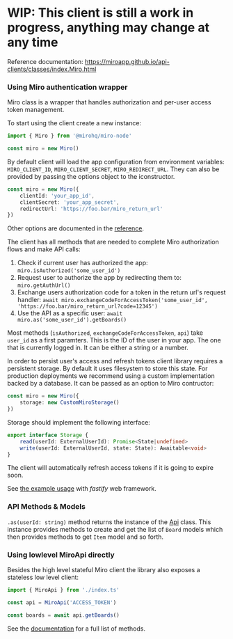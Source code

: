 # WIP: This client is still a work in progress, anything may change at any time

Reference documentation: https://miroapp.github.io/api-clients/classes/index.Miro.html

### Using Miro authentication wrapper

Miro class is a wrapper that handles authorization and per-user access token management.

To start using the client create a new instance:

```typescript
import { Miro } from '@mirohq/miro-node'

const miro = new Miro()
```

By default client will load the app configuration from environment variables: `MIRO_CLIENT_ID`, `MIRO_CLIENT_SECRET`, `MIRO_REDIRECT_URL`. They can also be provided by passing the options object to the iconstructor.

```typescript
const miro = new Miro({
    clientId: 'your_app_id',
    clientSecret: 'your_app_secret',
    redirectUrl: 'https://foo.bar/miro_return_url'
})
```

Other options are documented in the [reference](https://miroapp.github.io/api-clients/interfaces/index.Opts.html).

The client has all methods that are needed to complete Miro authorization flows and make API calls:

1) Check if current user has authorized the app: ```miro.isAuthorized('some_user_id')```
2) Request user to authorize the app by redirecting them to: ```miro.getAuthUrl()```
3) Exchange users authorization code for a token in the return url's request handler: ```await miro.exchangeCodeForAccessToken('some_user_id', 'https://foo.bar/miro_return_url?code=12345')```
4) Use the API as a specific user: `await miro.as('some_user_id').getBoards()`

Most methods (`isAuthorized`, `exchangeCodeForAccessToken`, `api`) take `user_id` as a first paramters. This is the ID of the user in your app. The one that is currently logged in. It can be either a string or a number.

In order to persist user's access and refresh tokens client library requires a persistent storage. By default it uses filesystem to store this state. For production deployments we recommend using a custom implementation backed by a database. It can be passed as an option to Miro contructor:

```typescript
const miro = new Miro({
    storage: new CustomMiroStorage()
})
```

Storage should implement the following interface:

```typescript
export interface Storage {
    read(userId: ExternalUserId): Promise<State|undefined>
    write(userId: ExternalUserId, state: State): Awaitable<void>
}
```

The client will automatically refresh access tokens if it is going to expire soon.

See [the example usage](./examples/fastify.ts) with _fastify_ web framework.

### API Methods & Models

`.as(userId: string)` method returns the instance of the [Api](https://miroapp.github.io/api-clients/classes/nested_model.Api.html) class. This instance provides methods to create and get the list of `Board` models which then provides methods to get `Item` model and so forth.

### Using lowlevel MiroApi directly

Besides the high level stateful Miro client the library also exposes a stateless low level client:

```typescript
import { MiroApi } from './index.ts'

const api = MiroApi('ACCESS_TOKEN')

const boards = await api.getBoards()
```

See the [documentation](https://miroapp.github.io/api-clients/interfaces/api.MiroEndpoints.html) for a full list of methods.
